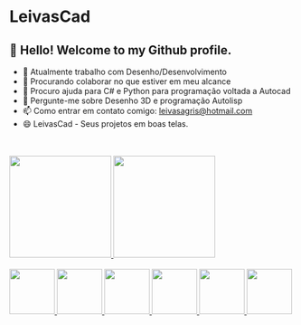 # LeivasCad
## 👋 Hello! Welcome to my Github profile.

- 🔭 Atualmente trabalho com Desenho/Desenvolvimento
- 👯 Procurando colaborar no que estiver em meu alcance
- 🤔 Procuro ajuda para C# e Python para programação voltada a Autocad
- 💬 Pergunte-me sobre Desenho 3D e programação Autolisp
- 📫 Como entrar em contato comigo: leivasagris@hotmail.com
- 😄 LeivasCad - Seus projetos em boas telas.
<br>
<br>
<div>
<a href="https://github.com/Leivas">
<img height="180em" src="https://github-readme-stats.vercel.app/api/top-langs/?username=Leivas&layout=compact&langs_count=7&theme=dracula"/>
<img height="180em" src="https://github-readme-stats.vercel.app/api?username=Leivas&show_icons=true&theme=dracula&include_all_commits=true&count_private=true"/</div>
  <br>
  <br>
  <div>
    <img src="https://cdn.jsdelivr.net/gh/devicons/devicon/icons/html5/html5-original-wordmark.svg" width="80" height="80"/>
    <img src="https://cdn.jsdelivr.net/gh/devicons/devicon/icons/css3/css3-original-wordmark.svg" width="80" height="80"/>
    <img src="https://cdn.jsdelivr.net/gh/devicons/devicon/icons/javascript/javascript-original.svg" width="80" height="80"/>
    <img src="https://cdn.jsdelivr.net/gh/devicons/devicon/icons/dot-net/dot-net-plain-wordmark.svg" width="80" height="80"/>
    <img src="https://cdn.jsdelivr.net/gh/devicons/devicon/icons/csharp/csharp-original.svg" width="80" height="80"/>    
    <img src="https://cdn.jsdelivr.net/gh/devicons/devicon/icons/git/git-original.svg" width="80" height="80"/>    
  </div>
          
          
